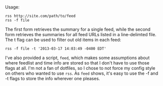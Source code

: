 Usage:

	rss http://site.com/path/to/feed
	rss -f file

The first form retrieves the summary for a single feed,
while the second form retrieves the summaries for all feed URLs listed in a line-delimted file.
The t flag can be used to filter out old items in each feed:

	rss -f file -t '2013-03-17 14:03:49 -0400 EDT'

I've also provided a script, `feed`, which makes some assumptions about where feedlist and time
info are stored so that I don't have to use those flags at all. I'm not a fan of dotfiles, so I chose
to not force my config style on others who wanted to use `rss`. As `feed` shows, it's easy to use
the -f and -t flags to store the info wherever one pleases.
